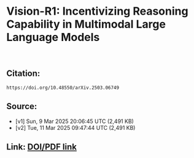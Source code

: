 # Vision-R1: Incentivizing Reasoning Capability in Multimodal Large Language Models

<br>

## Citation: 
```
https://doi.org/10.48550/arXiv.2503.06749

```

## Source:
  - [v1] Sun, 9 Mar 2025 20:06:45 UTC (2,491 KB)
  - [v2] Tue, 11 Mar 2025 09:47:44 UTC (2,491 KB)

## Link: [DOI/PDF link](https://doi.org/10.48550/arXiv.2503.06749)
